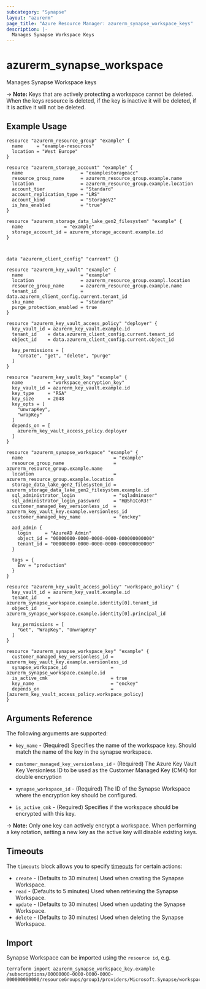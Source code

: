 ```yaml
---
subcategory: "Synapse"
layout: "azurerm"
page_title: "Azure Resource Manager: azurerm_synapse_workspace_keys"
description: |-
  Manages Synapse Workspace Keys
---
```


# azurerm_synapse_workspace

Manages Synapse Workspace keys

-> **Note:** Keys that are actively protecting a workspace cannot be deleted. When the keys resource is deleted, if the key is inactive it will be deleted, if it is active it will not be deleted.

## Example Usage

```hcl
resource "azurerm_resource_group" "example" {
  name     = "example-resources"
  location = "West Europe"
}

resource "azurerm_storage_account" "example" {
  name                     = "examplestorageacc"
  resource_group_name      = azurerm_resource_group.example.name
  location                 = azurerm_resource_group.example.location
  account_tier             = "Standard"
  account_replication_type = "LRS"
  account_kind             = "StorageV2"
  is_hns_enabled           = "true"
}

resource "azurerm_storage_data_lake_gen2_filesystem" "example" {
  name               = "example"
  storage_account_id = azurerm_storage_account.example.id
}



data "azurerm_client_config" "current" {}

resource "azurerm_key_vault" "example" {
  name                     = "example"
  location                 = azurerm_resource_group.exampl.location
  resource_group_name      = azurerm_resource_group.example.name
  tenant_id                = data.azurerm_client_config.current.tenant_id
  sku_name                 = "standard"
  purge_protection_enabled = true
}

resource "azurerm_key_vault_access_policy" "deployer" {
  key_vault_id = azurerm_key_vault.example.id
  tenant_id    = data.azurerm_client_config.current.tenant_id
  object_id    = data.azurerm_client_config.current.object_id

  key_permissions = [
    "create", "get", "delete", "purge"
  ]
}

resource "azurerm_key_vault_key" "example" {
  name         = "workspace_encryption_key"
  key_vault_id = azurerm_key_vault.example.id
  key_type     = "RSA"
  key_size     = 2048
  key_opts = [
    "unwrapKey",
    "wrapKey"
  ]
  depends_on = [
    azurerm_key_vault_access_policy.deployer
  ]
}

resource "azurerm_synapse_workspace" "example" {
  name                                 = "example"
  resource_group_name                  = azurerm_resource_group.example.name
  location                             = azurerm_resource_group.example.location
  storage_data_lake_gen2_filesystem_id = azurerm_storage_data_lake_gen2_filesystem.example.id
  sql_administrator_login              = "sqladminuser"
  sql_administrator_login_password     = "H@Sh1CoR3!"
  customer_managed_key_versionless_id  = azurerm_key_vault_key.example.versionless_id
  customer_managed_key_name            = "enckey"

  aad_admin {
    login     = "AzureAD Admin"
    object_id = "00000000-0000-0000-0000-000000000000"
    tenant_id = "00000000-0000-0000-0000-000000000000"
  }

  tags = {
    Env = "production"
  }
}

resource "azurerm_key_vault_access_policy" "workspace_policy" {
  key_vault_id = azurerm_key_vault.example.id
  tenant_id    = azurerm_synapse_workspace.example.identity[0].tenant_id
  object_id    = azurerm_synapse_workspace.example.identity[0].principal_id

  key_permissions = [
    "Get", "WrapKey", "UnwrapKey"
  ]
}

resource "azurerm_synapse_workspace_key" "example" {
  customer_managed_key_versionless_id = azurerm_key_vault_key.example.versionless_id
  synapse_workspace_id                = azurerm_synapse_workspace.example.id
  is_active_cmk                       = true
  key_name                            = "enckey"
  depends_on                          = [azurerm_key_vault_access_policy.workspace_policy]
}
```

## Arguments Reference

The following arguments are supported:

* `key_name` - (Required) Specifies the name of the workspace key. Should match the name of the key in the synapse workspace.

* `customer_managed_key_versionless_id` - (Required) The Azure Key Vault Key Versionless ID to be used as the Customer Managed Key (CMK) for double encryption 

* `synapse_workspace_id` - (Required) The ID of the Synapse Workspace where the encryption key should be configured. 

* `is_active_cmk` - (Required) Specifies if the workspace should be encrypted with this key. 

-> **Note:** Only one key can actively encrypt a workspace. When performing a key rotation, setting a new key as the active key will disable existing keys.

## Timeouts

The `timeouts` block allows you to specify [timeouts](https://www.terraform.io/docs/configuration/resources.html#timeouts) for certain actions:

* `create` - (Defaults to 30 minutes) Used when creating the Synapse Workspace.
* `read` - (Defaults to 5 minutes) Used when retrieving the Synapse Workspace.
* `update` - (Defaults to 30 minutes) Used when updating the Synapse Workspace.
* `delete` - (Defaults to 30 minutes) Used when deleting the Synapse Workspace.

## Import

Synapse Workspace can be imported using the `resource id`, e.g.

```shell
terraform import azurerm_synapse_workspace_key.example /subscriptions/00000000-0000-0000-0000-000000000000/resourceGroups/group1/providers/Microsoft.Synapse/workspaces/workspace1/keys/key1
```
